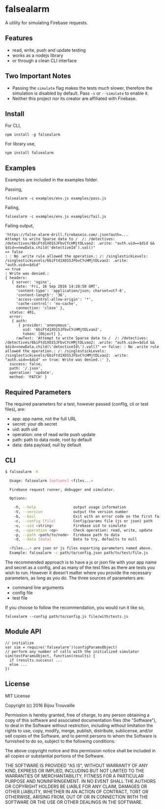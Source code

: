 # falsealarm

A utility for simulating Firebase requests.

## Features

- read, write, push and update testing
- works as a nodejs library 
- or through a clean CLI interface

## Two Important Notes

- Passing the `simulate` flag makes the tests _much_ slower, therefore the simulation is disabled by default. Pass `-s` or `--simulate` to enable it.
- Neither this project nor its creator are affiliated with Firebase.

## Install

For CLI,

`npm install -g falsealarm`

For library use,

`npm install falsealarm`

## Examples

Examples are included in the examples folder.

Passing,

```
falsealarm -c examples/env.js examples/pass.js
```

Failing,

```
falsealarm -c examples/env.js examples/fail.js
```

Failing output,

```
'https://false-alarm-drill.firebaseio.com/.json?auth=...
Attempt to write Sparse data to /  /: /detectives: /detectives/6biFtd1XO1SJFbvCYcHMjtDLvao2: .write: "auth.uid==$did && $did==newData.child('detectiveId').val()"
=> false
: : No .write rule allowed the operation.: /: /singlestickLevels: /singlestickLevels/6biFtd1XO1SJFbvCYcHMjtDLvao2: .write: "auth.uid==$did"
=> true
: Write was denied.:
{ headers:
   { server: 'nginx',
     date: 'Fri, 16 Sep 2016 14:28:50 GMT',
     'content-type': 'application/json; charset=utf-8',
     'content-length': '36',
     'access-control-allow-origin': '*',
     'cache-control': 'no-cache',
     connection: 'close' },
  status: 401,
  error:
   { auth:
      { provider: 'anonymous',
        uid: '6biFtd1XO1SJFbvCYcHMjtDLvao2',
        token: [Object] },
     rawText: 'Attempt to write Sparse data to /  /: /detectives: /detectives/6biFtd1XO1SJFbvCYcHMjtDLvao2: .write: "auth.uid==$did && $did==newData.child(\'detectiveId\').val()" => false: : No .write rule allowed the operation.: /: /singlestickLevels: /singlestickLevels/6biFtd1XO1SJFbvCYcHMjtDLvao2: .write: "auth.uid==$did" => true: Write was denied.:' },
  success: false,
  path: '/.json',
  operation: 'update',
  method: 'PATCH' }

```

## Required Parameters

The required parameters for a test, however passed (conflig, cli or test files), are:

- app: app name, not the full URL
- secret: your db secret
- uid: auth uid
- operation: one of read write push update 
- path: path to data node, root by default
- data: data payload, null by default

## CLI

```sh
$ falsealarm -h

  Usage: falsealarm [options] <files...>

  Firebase request runner, debugger and simulator.

  Options:

    -h, --help                 output usage information
    -V, --version              output the version number
    -b, --bail                 Exit with an error code on the first failed test.
    -c, --config [file]        Config/params file (js or json) path
    -u, --uid <string>         Firebase uid to simulate
    -o, --operation <op>       Check operation: read, write, update
    -p, --path <path/to/node>  Firebase path to data
    -d, --data [data]          Data to try, defaults to null

  <files...> are json or js files exporting parameters named above.
  Example: falsealarm -c path/to/config.json path/to/test/file.js
```

The recommended approach is to have a js or json file with your app name and secret as a config, 
and as many of the test files as there are tests you wish to run. However it doesn't matter where 
you provide the necessary parameters, as long as you do. The three sources of parameters are: 

- command line arguments
- config file
- test file

If you choose to follow the recommendation, you would run it like so,

`falsealarm --config path/to/config.js file/with/tests.js`

## Module API

```
// initialize
var sim = require('falsealarm')(configParamsObject)
// perform any number of calls with the initialized simulator
sim(testParamsObject, function(results) {
  if (results.success) ...
  else ...
})
```

## License

MIT License

Copyright (c) 2016 Bijou Trouvaille

Permission is hereby granted, free of charge, to any person obtaining a copy
of this software and associated documentation files (the "Software"), to deal
in the Software without restriction, including without limitation the rights
to use, copy, modify, merge, publish, distribute, sublicense, and/or sell
copies of the Software, and to permit persons to whom the Software is
furnished to do so, subject to the following conditions:

The above copyright notice and this permission notice shall be included in all
copies or substantial portions of the Software.

THE SOFTWARE IS PROVIDED "AS IS", WITHOUT WARRANTY OF ANY KIND, EXPRESS OR
IMPLIED, INCLUDING BUT NOT LIMITED TO THE WARRANTIES OF MERCHANTABILITY,
FITNESS FOR A PARTICULAR PURPOSE AND NONINFRINGEMENT. IN NO EVENT SHALL THE
AUTHORS OR COPYRIGHT HOLDERS BE LIABLE FOR ANY CLAIM, DAMAGES OR OTHER
LIABILITY, WHETHER IN AN ACTION OF CONTRACT, TORT OR OTHERWISE, ARISING FROM,
OUT OF OR IN CONNECTION WITH THE SOFTWARE OR THE USE OR OTHER DEALINGS IN THE
SOFTWARE.
